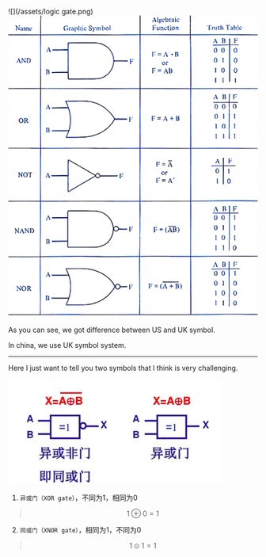 ![](/assets/logic gate.png)
![](/assets/logic_gate_2.png)


As you can see, we got difference between US and UK symbol.

In china, we use UK symbol system.

___

Here I just want to tell you two symbols that I think is very challenging.

![](/assets/xnor_or_xor_gate.png)

1. `异或门（XOR gate）`，不同为1，相同为0
> $$1 \oplus 0 = 1$$

2. `同或门（XNOR gate）`，相同为1，不同为0
> $$1 \odot 1 = 1$$